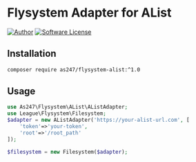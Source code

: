 # Flysystem Adapter for AList

[![Author](https://img.shields.io/badge/author-as247-orange)](http://as247.vui360.com/)
[![Software License](https://img.shields.io/badge/license-MIT-brightgreen.svg?style=flat-square)](LICENSE)

## Installation

```bash
composer require as247/flysystem-alist:^1.0
```

## Usage

```php
use As247\Flysystem\AList\AListAdapter;
use League\Flysystem\Filesystem;
$adapter = new AListAdapter('https://your-alist-url.com', [
    'token'=>'your-token',
    'root'=>'/root_path'
]);

$filesystem = new Filesystem($adapter);

```
